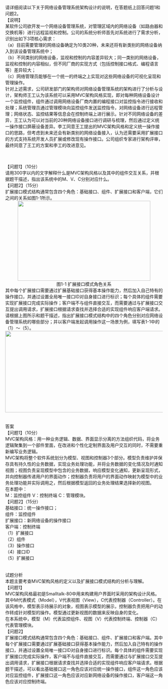 <div class="detail lh2"><p>请详细阅读以下关于网络设备管理系统架构设计的说明，在答题纸上回答问题1和问题2。<br/>【说明】<br/>某软件公司欲开发一个网络设备管理系统，对管理区域内的网络设备（如路由器和交换机等）进行远程监视和控制。公司的系统分析师首先对系统进行了需求分析，识别出如下3项核心需求：<br/>（a）目前需要管理的网络设备确定为10类20种，未来还将有新类别的网络设备纳入到该设备管理系统中；<br/>（b）不同类别的网络设备，监视和控制的内容差异较大；同一类别的网络设备，监视和控制的内容相似，但不同厂商的实现方式（包括控制接口格式、编程语言等）差异较大；<br/>（c）网络管理员能够在一个统一的终端之上实现对这些网络设备的可视化呈现和管理操作。<br/>针对上述需求，公司研发部门的架构师对网络设备管理系统的架构进行了分析与设计，架构师王工认为该系统可以采用MVC架构风格实现，即对每种网络设备设计一个监控组件，组件通过调用网络设备厂商内置的编程接口对监控指令进行接收和处理；系统管理员通过管理模块向监控组件发送监控指令，对网络设备进行远程管理；网络状态、监控结果等信息会在控制终端上进行展示。针对不同网络设备的差异，王工认为可以对当前的20种网络设备接口进行调研与梳理，然后通过定义统一操作接口屏蔽设备差异。李工同意王工提出的MVC架构风格和定义统一操作接口的思路，但考虑到未来还会有新类别的网络设备接入，认为还需要采用扩展接口的方式支持系统开发人员扩展或修改现有操作接口。公司组织专家进行架构评审，最终同意了王工的方案和李工的改进意见。</p><br/><br/><div>
【问题1】（10分）</div>
<div>
    请用300字以内的文字解释什么是MVC架构风格以及其中的组件交互关系，并根据题干描述，指出该系统中的M、V、C分别对应什么。</div>
<div>
【问题2】（15分）</div>
<div>
    扩展接口模式结构通常包含四个角色：基础接口、组件、扩展接口和客户端，它们之间的关系如图1-1所示。</div>
<div style="text-align: center;">
   <img alt="" src="https://lstatic.xisaiwang.com/tiku/uploadfiles/2017-09/e5681cf2f70f48b4a86e39dd818d2e40_.png" style="width: 424px; height: 255px;"/></div>
<div style="text-align: center;">
图1-1 扩展接口模式角色关系</div>
<div>其中每个扩展接口需要通过扩展基础接口获得基本操作能力，然后加入自己特有的操作接口，并通过设置全局唯一接口ID对自身接口进行标识；每个具体的组件需要实现扩展接口完成实际操作；客户端不与组件直接交互，而需要通过与扩展接口交互提出调用请求，扩展接口根据请求查找并选择合适的实现组件响应客户端请求。请根据上图所示和题干描述，指出扩展接口模式结构中的四个角色分别对应网络设备管理系统的哪些部分；并以客户端发起调用操作这一场景为例，填写表1-1中的（1）～（5）。</div>
<div style="text-align: center;">
<img alt="" src="https://lstatic.xisaiwang.com/tiku/uploadfiles/2016-06/fe652a668ece483aa38670a72853cadc_.png" style="width: 778px; height: 260px;"/></div><br/><br/>答案<br/><div>
【问题1】（10分）</div>
<div>
MVC架构风格：用一种业务逻辑、数据、界面显示分离的方法组织代码，将业务逻辑聚集到一个部件里面，在改进和个性化定制界面及用户交互的同时，不需要重新编写业务逻辑。</div>
<div>
MVC架构将整个软件系统划分为模型、视图和控制器3个部分。模型负责维护并保存具有持久性的业务数据，实现业务处理功能，并将业务数据的变化情况及时通知视图；视图负责呈现模型中包含的业务数据，响应模型变化通知，更新呈现形式，并向控制器传递用户的界面动作；控制器负责将用户的界面动作映射为模型中的业务处理功能并实际调用之，然后根据模型返回的业务处理结果选择新的视图。</div>
<div>
在本题中：</div>
<div>
M：监控组件<span class="Apple-tab-span" style="white-space:pre"> </span>V：控制终端<span class="Apple-tab-span" style="white-space:pre"> </span>C：管理模块。</div>
<div>
【问题2】（15分）</div>
<div>
基础接口：统一操作接口；<span class="Apple-tab-span" style="white-space:pre"> </span><br/>
组件：监控组件<span class="Apple-tab-span" style="white-space:pre"> </span></div>
<div>
扩展接口：新网络设备的操作接口<span class="Apple-tab-span" style="white-space:pre"> </span><br/>
客户端：控制终端</div>
<div>
（1）扩展接口<span class="Apple-tab-span" style="white-space:pre"> </span><br/>
（2）组件<span class="Apple-tab-span" style="white-space:pre"> </span><br/>
（3）操作接口</div>
<div>
（4）接口ID<span class="Apple-tab-span" style="white-space:pre"> </span><br/>
（5）扩展接口</div><br/><br/>试题分析<br/>本题主要考查MVC架构风格的定义以及扩展接口模式结构的分析与理解。<br/>
【问题1】<br/>
MVC架构风格最初是Smalltalk-80中用来构建用户界面时采用的架构设计风格。其中M代表模式（Model），V代表视图（View），C代表控制器（Controller）。在该风格中，模型表示待展示的对象，视图表示模型的展示，控制器负责把用户的动作转成针对模型的操作。模型通过更新视图的数据来反映自身的变化。<br/>
在本系统中，模型（M）代表监控组件、视图（V）代表控制终端、控制器（C）代表管理模块。<br/>
【问题2】<br/>
扩展接口模式结构通常包含四个角色：基础接口、组件、扩展接口和客户端。其中每个扩展接口需要通过扩展基础接口获得基本操作能力，然后加入自己特有的操作接口，并通过设置全局唯一接口ID对自身接口进行标识。每个具体的组件需要实现扩展接口完成实际操作，客户端不与组件直接交互，而需要通过与扩展接口交互提出调用请求，扩展接口根据请求查找并选择合适的实现组件响应客户端请求。根据题干描述，可以看出基础接口这一角色应该对应统一操作接口，组件这一角色应该对应监控组件，扩展接口这一角色应该对应新网络设备的操作接口，客户端这一角色应该对应控制终端。</div>